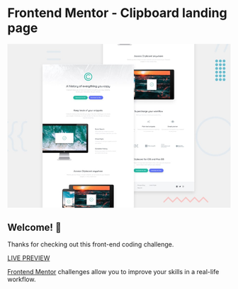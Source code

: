 # Frontend Mentor - Clipboard landing page

![Design preview for the Clipboard landing page coding challenge](./design/desktop-preview.jpg)

## Welcome! 👋

Thanks for checking out this front-end coding challenge.

[LIVE PREVIEW](https://clipboardlandingpage-tediko.netlify.app/)

[Frontend Mentor](https://www.frontendmentor.io) challenges allow you to improve your skills in a real-life workflow.
